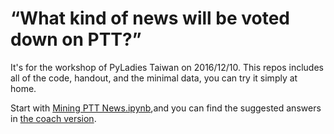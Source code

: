 # “What kind of news will be voted down on PTT?”

It's for the workshop of PyLadies Taiwan on 2016/12/10. This repos includes all
of the code, handout, and the minimal data, you can try it simply at home.

Start with [Mining PTT
News.ipynb](https://github.com/moskytw/mining-news/blob/master/Mining%20PTT%20News.ipynb),and
you can find the suggested answers in [the coach
version](https://github.com/moskytw/mining-news/blob/master/Mining%20PTT%20News%20%E2%80%93%20Coach%20Version.ipynb).

